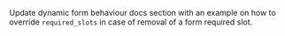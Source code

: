 Update dynamic form behaviour docs section with an example on how to override `required_slots` in case of removal of a form required slot.
